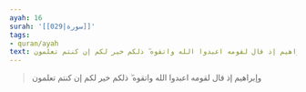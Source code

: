 ```yaml
---
ayah: 16
surah: '[[029|سورة]]'
tags:
- quran/ayah
text: وإبراهيم إذ قال لقومه اعبدوا الله واتقوه ۖ ذلكم خير لكم إن كنتم تعلمون
---
```

> وإبراهيم إذ قال لقومه اعبدوا الله واتقوه ۖ ذلكم خير لكم إن كنتم تعلمون
